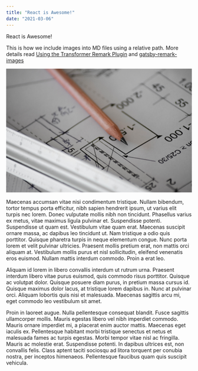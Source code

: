 ```yaml
---
title: "React is Awesome!"
date: "2021-03-06"
---
```


React is Awesome!

This is how we include images into MD files using a relative path. More details read [Using the Transformer Remark Plugin](https://www.gatsbyjs.com/docs/working-with-images-in-markdown/#using-the-transformer-remark-plugin) and [gatsby-remark-images](https://www.gatsbyjs.com/plugins/gatsby-remark-images/?=gatsby-remark-images)

![This is a blueprint](./img/react-is-awesome-1.jpg)

Maecenas accumsan vitae nisi condimentum tristique. Nullam bibendum, tortor tempus porta efficitur, nibh sapien hendrerit ipsum, ut varius elit turpis nec lorem. Donec vulputate mollis nibh non tincidunt. Phasellus varius ex metus, vitae maximus ligula pulvinar et. Suspendisse potenti. Suspendisse ut quam est. Vestibulum vitae quam erat. Maecenas suscipit ornare massa, ac dapibus leo tincidunt ut. Nam tristique a odio quis porttitor. Quisque pharetra turpis in neque elementum congue. Nunc porta lorem et velit pulvinar ultricies. Praesent mollis pretium erat, non mattis orci aliquam at. Vestibulum mollis purus et nisl sollicitudin, eleifend venenatis eros euismod. Nullam mattis interdum commodo. Proin a erat leo.

Aliquam id lorem in libero convallis interdum ut rutrum urna. Praesent interdum libero vitae purus euismod, quis commodo risus porttitor. Quisque ac volutpat dolor. Quisque posuere diam purus, in pretium massa cursus id. Quisque maximus dolor lacus, at tristique lorem dapibus in. Nunc at pulvinar orci. Aliquam lobortis quis nisi et malesuada. Maecenas sagittis arcu mi, eget commodo leo vestibulum sit amet.

Proin in laoreet augue. Nulla pellentesque consequat blandit. Fusce sagittis ullamcorper mollis. Mauris egestas libero vel nibh imperdiet commodo. Mauris ornare imperdiet mi, a placerat enim auctor mattis. Maecenas eget iaculis ex. Pellentesque habitant morbi tristique senectus et netus et malesuada fames ac turpis egestas. Morbi tempor vitae nisl ac fringilla. Mauris ac molestie erat. Suspendisse potenti. In dapibus ultrices est, non convallis felis. Class aptent taciti sociosqu ad litora torquent per conubia nostra, per inceptos himenaeos. Pellentesque faucibus quam quis suscipit vehicula.